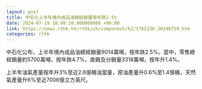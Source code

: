 ```yaml
---
layout: post
title: 中石化上半年境內成品油總經銷量按年跌2.5%
date: 2024-07-19 18:49:20.000000000 +08:00
link: https://news.rthk.hk/rthk/ch/component/k2/1762330-20240719.htm
categories: rthk
---
```


中石化公布，上半年境內成品油總經銷量9014萬噸，按年跌2.5%。當中，零售總經銷量約5700萬噸，按年跌4.7%，直銷及分銷量3318萬噸，按年升1.4%。

上半年油氣產量按年升3%至近2.6億桶油當量，原油產量升0.6%至1.4億桶，天然氣產量升6%至近7006億立方英尺。

